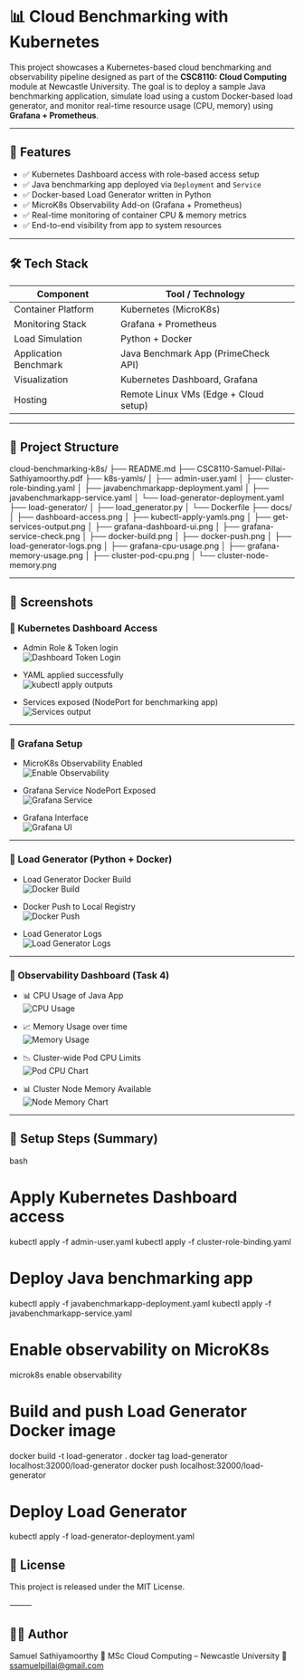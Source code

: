 # 📊 Cloud Benchmarking with Kubernetes

This project showcases a Kubernetes-based cloud benchmarking and observability pipeline designed as part of the **CSC8110: Cloud Computing** module at Newcastle University. The goal is to deploy a sample Java benchmarking application, simulate load using a custom Docker-based load generator, and monitor real-time resource usage (CPU, memory) using **Grafana + Prometheus**.

---

## 📌 Features

- ✅ Kubernetes Dashboard access with role-based access setup
- ✅ Java benchmarking app deployed via `Deployment` and `Service`
- ✅ Docker-based Load Generator written in Python
- ✅ MicroK8s Observability Add-on (Grafana + Prometheus)
- ✅ Real-time monitoring of container CPU & memory metrics
- ✅ End-to-end visibility from app to system resources

---

## 🛠️ Tech Stack

| Component             | Tool / Technology                        |
|----------------------|-------------------------------------------|
| Container Platform    | Kubernetes (MicroK8s)                    |
| Monitoring Stack      | Grafana + Prometheus                     |
| Load Simulation       | Python + Docker                          |
| Application Benchmark | Java Benchmark App (PrimeCheck API)      |
| Visualization         | Kubernetes Dashboard, Grafana            |
| Hosting               | Remote Linux VMs (Edge + Cloud setup)    |

---

## 📁 Project Structure
cloud-benchmarking-k8s/
├── README.md
├── CSC8110-Samuel-Pillai-Sathiyamoorthy.pdf
├── k8s-yamls/
│   ├── admin-user.yaml
│   ├── cluster-role-binding.yaml
│   ├── javabenchmarkapp-deployment.yaml
│   ├── javabenchmarkapp-service.yaml
│   └── load-generator-deployment.yaml
├── load-generator/
│   ├── load_generator.py
│   └── Dockerfile
├── docs/
│   ├── dashboard-access.png
│   ├── kubectl-apply-yamls.png
│   ├── get-services-output.png
│   ├── grafana-dashboard-ui.png
│   ├── grafana-service-check.png
│   ├── docker-build.png
│   ├── docker-push.png
│   ├── load-generator-logs.png
│   ├── grafana-cpu-usage.png
│   ├── grafana-memory-usage.png
│   ├── cluster-pod-cpu.png
│   └── cluster-node-memory.png

---

## 📸 Screenshots

### 🔹 Kubernetes Dashboard Access

- Admin Role & Token login  
  ![Dashboard Token Login](docs/dashboard-access.png)

- YAML applied successfully  
  ![kubectl apply outputs](docs/kubectl-apply-yamls.png)

- Services exposed (NodePort for benchmarking app)  
  ![Services output](docs/get-services-output.png)

---

### 🔹 Grafana Setup

- MicroK8s Observability Enabled  
  ![Enable Observability](docs/microk8s-enable.png)

- Grafana Service NodePort Exposed  
  ![Grafana Service](docs/grafana-service-check.png)

- Grafana Interface  
  ![Grafana UI](docs/grafana-dashboard-ui.png)

---

### 🔹 Load Generator (Python + Docker)

- Load Generator Docker Build  
  ![Docker Build](docs/docker-build.png)

- Docker Push to Local Registry  
  ![Docker Push](docs/docker-push.png)

- Load Generator Logs  
  ![Load Generator Logs](docs/load-generator-logs.png)

---

### 🔹 Observability Dashboard (Task 4)

- 📊 CPU Usage of Java App  
  ![CPU Usage](docs/grafana-cpu-usage.png)

- 📈 Memory Usage over time  
  ![Memory Usage](docs/grafana-memory-usage.png)

- 📉 Cluster-wide Pod CPU Limits  
  ![Pod CPU Chart](docs/cluster-pod-cpu.png)

- 📊 Cluster Node Memory Available  
  ![Node Memory Chart](docs/cluster-node-memory.png)

---

## 🚀 Setup Steps (Summary)

bash
# Apply Kubernetes Dashboard access
kubectl apply -f admin-user.yaml
kubectl apply -f cluster-role-binding.yaml

# Deploy Java benchmarking app
kubectl apply -f javabenchmarkapp-deployment.yaml
kubectl apply -f javabenchmarkapp-service.yaml

# Enable observability on MicroK8s
microk8s enable observability

# Build and push Load Generator Docker image
docker build -t load-generator .
docker tag load-generator localhost:32000/load-generator
docker push localhost:32000/load-generator

# Deploy Load Generator
kubectl apply -f load-generator-deployment.yaml

## 📄 License

This project is released under the MIT License.

⸻

## 👨‍💻 Author

Samuel Sathiyamoorthy
📘 MSc Cloud Computing – Newcastle University
📧 ssamuelpillai@gmail.com
